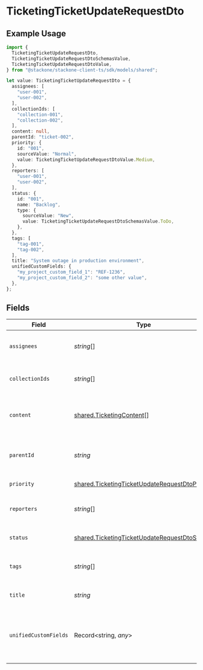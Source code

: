 # TicketingTicketUpdateRequestDto

## Example Usage

```typescript
import {
  TicketingTicketUpdateRequestDto,
  TicketingTicketUpdateRequestDtoSchemasValue,
  TicketingTicketUpdateRequestDtoValue,
} from "@stackone/stackone-client-ts/sdk/models/shared";

let value: TicketingTicketUpdateRequestDto = {
  assignees: [
    "user-001",
    "user-002",
  ],
  collectionIds: [
    "collection-001",
    "collection-002",
  ],
  content: null,
  parentId: "ticket-002",
  priority: {
    id: "001",
    sourceValue: "Normal",
    value: TicketingTicketUpdateRequestDtoValue.Medium,
  },
  reporters: [
    "user-001",
    "user-002",
  ],
  status: {
    id: "001",
    name: "Backlog",
    type: {
      sourceValue: "New",
      value: TicketingTicketUpdateRequestDtoSchemasValue.ToDo,
    },
  },
  tags: [
    "tag-001",
    "tag-002",
  ],
  title: "System outage in production environment",
  unifiedCustomFields: {
    "my_project_custom_field_1": "REF-1236",
    "my_project_custom_field_2": "some other value",
  },
};
```

## Fields

| Field                                                                                                                   | Type                                                                                                                    | Required                                                                                                                | Description                                                                                                             | Example                                                                                                                 |
| ----------------------------------------------------------------------------------------------------------------------- | ----------------------------------------------------------------------------------------------------------------------- | ----------------------------------------------------------------------------------------------------------------------- | ----------------------------------------------------------------------------------------------------------------------- | ----------------------------------------------------------------------------------------------------------------------- |
| `assignees`                                                                                                             | *string*[]                                                                                                              | :heavy_minus_sign:                                                                                                      | Agents assigned to the ticket                                                                                           | [<br/>"user-001",<br/>"user-002"<br/>]                                                                                  |
| `collectionIds`                                                                                                         | *string*[]                                                                                                              | :heavy_minus_sign:                                                                                                      | Collections the ticket belongs to                                                                                       | [<br/>"collection-001",<br/>"collection-002"<br/>]                                                                      |
| `content`                                                                                                               | [shared.TicketingContent](../../../sdk/models/shared/ticketingcontent.md)[]                                             | :heavy_minus_sign:                                                                                                      | Array of content associated with the ticket                                                                             |                                                                                                                         |
| `parentId`                                                                                                              | *string*                                                                                                                | :heavy_minus_sign:                                                                                                      | ID of the parent ticket if this is a sub-ticket                                                                         | ticket-002                                                                                                              |
| `priority`                                                                                                              | [shared.TicketingTicketUpdateRequestDtoPriority](../../../sdk/models/shared/ticketingticketupdaterequestdtopriority.md) | :heavy_minus_sign:                                                                                                      | Priority of the ticket                                                                                                  |                                                                                                                         |
| `reporters`                                                                                                             | *string*[]                                                                                                              | :heavy_minus_sign:                                                                                                      | Users who reported the ticket                                                                                           | [<br/>"user-001",<br/>"user-002"<br/>]                                                                                  |
| `status`                                                                                                                | [shared.TicketingTicketUpdateRequestDtoStatus](../../../sdk/models/shared/ticketingticketupdaterequestdtostatus.md)     | :heavy_minus_sign:                                                                                                      | Current status of the ticket                                                                                            |                                                                                                                         |
| `tags`                                                                                                                  | *string*[]                                                                                                              | :heavy_minus_sign:                                                                                                      | The tags of the ticket                                                                                                  | [<br/>"tag-001",<br/>"tag-002"<br/>]                                                                                    |
| `title`                                                                                                                 | *string*                                                                                                                | :heavy_minus_sign:                                                                                                      | The title or subject of the ticket                                                                                      | System outage in production environment                                                                                 |
| `unifiedCustomFields`                                                                                                   | Record<string, *any*>                                                                                                   | :heavy_minus_sign:                                                                                                      | Custom Unified Fields configured in your StackOne project                                                               | {<br/>"my_project_custom_field_1": "REF-1236",<br/>"my_project_custom_field_2": "some other value"<br/>}                |